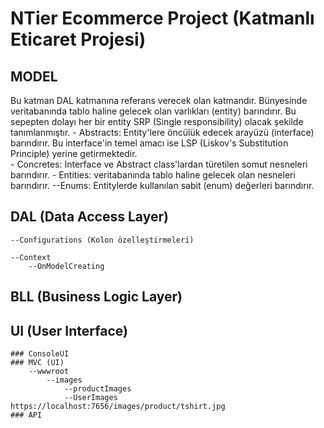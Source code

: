 ﻿# NTier Ecommerce Project (Katmanlı Eticaret Projesi)


## MODEL
Bu katman DAL katmanına referans verecek olan katmandır. Bünyesinde veritabanında tablo haline gelecek olan varlıkları (entity) barındırır. Bu sepepten dolayı her bir entity SRP (Single responsibility) olacak şekilde tanımlanmıştır.
	- Abstracts: Entity'lere öncülük edecek arayüzü (interface) barındırır. Bu interface'in temel amacı ise LSP (Liskov's Substitution Principle) yerine getirmektedir.		
	- Concretes: Interface ve Abstract class'lardan türetilen somut nesneleri barındırır.
	- Entities: veritabanında tablo haline gelecek olan nesneleri barındırır.
	--Enums: Entitylerde kullanılan sabit (enum) değerleri barındırır.
			

## DAL (Data Access Layer)
	
	--Configurations (Kolon özelleştirmeleri)

	--Context
		--OnModelCreating


## BLL (Business Logic Layer)
 
## UI (User Interface)

	### ConsoleUI
	### MVC (UI)
		--wwwroot
			--images
				--productImages
				--UserImages
	https://localhost:7656/images/product/tshirt.jpg
	### API